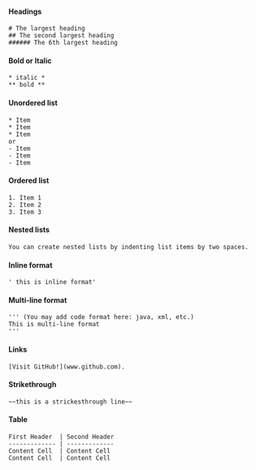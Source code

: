 #### Headings
```
# The largest heading
## The second largest heading
###### The 6th largest heading
```

#### Bold or Italic
```
* italic *
** bold **
```

#### Unordered list
```
* Item
* Item
* Item
or
- Item
- Item
- Item
```

#### Ordered list
```
1. Item 1
2. Item 2
3. Item 3
```

#### Nested lists
```
You can create nested lists by indenting list items by two spaces.
```

#### Inline format
```
' this is inline format'
```

#### Multi-line format
```
''' (You may add code format here: java, xml, etc.)
This is multi-line format
'''
```

#### Links
```
[Visit GitHub!](www.github.com).
```

#### Strikethrough
```
~~this is a strickesthrough line~~

```

#### Table
```
First Header  | Second Header
------------- | -------------
Content Cell  | Content Cell
Content Cell  | Content Cell

```
